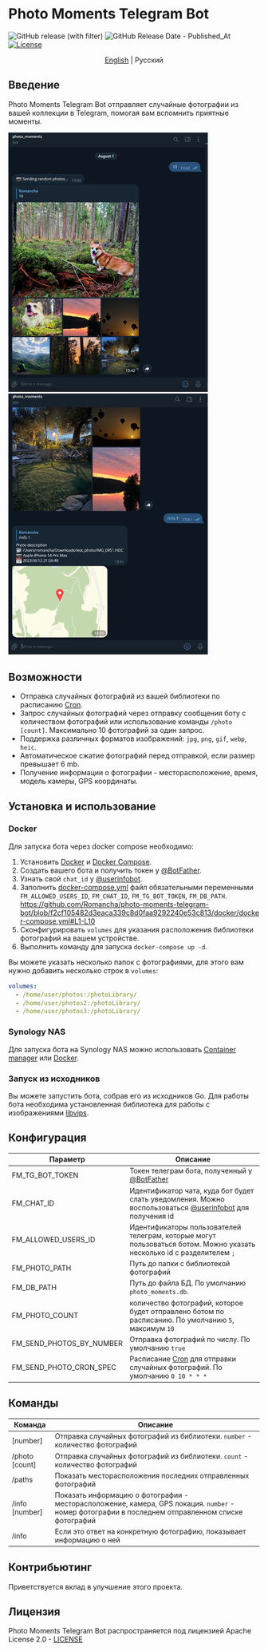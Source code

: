 # Photo Moments Telegram Bot

![GitHub release (with filter)](https://img.shields.io/github/v/release/Romancha/photo-moments-telegram-bot)
![GitHub Release Date - Published_At](https://img.shields.io/github/release-date/romancha/photo-moments-telegram-bot)
[![License](https://img.shields.io/badge/license-Apache%202.0-blue.svg)](https://github.com/Romancha/photo-moments-telegram-bot/blob/master/LICENSE)

<p align="center">
  <a href="https://github.com/Romancha/photo-moments-telegram-bot#photo-moments-telegram-bot">English</a> |
  <span>Русский</span>
</p>

## Введение

Photo Moments Telegram Bot отправляет случайные фотографии из вашей коллекции в Telegram, помогая вам вспомнить приятные
моменты.

<img src="../../images/example_photo.jpg" width="400px">
<img src="../../images/example_photo_info.jpg" width="400px">

## Возможности

- Отправка случайных фотографий из вашей библиотеки по расписанию [Cron](https://en.wikipedia.org/wiki/Cron).
- Запрос случайных фотографий через отправку сообщения боту с количеством фотографий или использование
  команды `/photo [count]`. Максимально 10 фотографий за один запрос.
- Поддержка различных форматов изображений: `jpg`, `png`, `gif`, `webp`, `heic`.
- Автоматическое сжатие фотографий перед отправкой, если размер превышает 6 mb.
- Получение информации о фотографии - месторасположение, время, модель камеры, GPS координаты.

## Установка и использование

### Docker

Для запуска бота через docker compose необходимо:

1. Установить [Docker](https://docs.docker.com/get-docker/)
   и [Docker Compose](https://docs.docker.com/compose/install/).
2. Создать вашего бота и получить токен у [@BotFather](https://t.me/BotFather).
3. Узнать свой `chat_id` у [@userinfobot](https://t.me/userinfobot).
4. Заполнить [docker-compose.yml](/docker/docker-compose.yml) файл обязательными
   переменными ``FM_ALLOWED_USERS_ID``, ``FM_CHAT_ID``, ``FM_TG_BOT_TOKEN``, ``FM_DB_PATH``.
   https://github.com/Romancha/photo-moments-telegram-bot/blob/f2cf105482d3eaca339c8d0faa9292240e53c813/docker/docker-compose.yml#L1-L10
5. Сконфигурировать ``volumes`` для указания расположения библиотеки фотографий на вашем устройстве.
6. Выполнить команду для запуска ``docker-compose up -d``.

Вы можете указать несколько папок с фотографиями, для этого вам нужно добавить несколько строк в ``volumes``:

```yaml
volumes:
  - /home/user/photos:/photoLibrary/
  - /home/user/photos2:/photoLibrary/
  - /home/user/photos3:/photoLibrary/
```

### Synology NAS

Для запуска бота на Synology NAS можно
использовать [Container manager](https://www.synology.com/en-us/dsm/packages/ContainerManager)
или [Docker](https://www.synology.com/en-global/dsm/packages/Docker).

### Запуск из исходников

Вы можете запустить бота, собрав его из исходников Go. Для работы бота необходима установленная библиотека для работы с
изображениями [libvips](https://www.libvips.org/).

## Конфигурация

| Параметр                 | Описание                                                                                                                              |
|--------------------------|---------------------------------------------------------------------------------------------------------------------------------------|
| FM_TG_BOT_TOKEN          | Токен телеграм бота, полученный у [@BotFather](https://t.me/BotFather)                                                                |
| FM_CHAT_ID               | Идентификатор чата, куда бот будет слать уведомления. Можно воспользоваться [@userinfobot](https://t.me/userinfobot) для получения id |
| FM_ALLOWED_USERS_ID      | Идентификаторы пользователей телеграм, которые могут пользоваться ботом. Можно указать несколько id с разделителем ``;``              |
| FM_PHOTO_PATH            | Путь до папки с библиотекой фотографий                                                                                                |
| FM_DB_PATH               | Путь до файла БД. По умолчанию ``photo_moments.db``.                                                                                  |
| FM_PHOTO_COUNT           | количество фотографий, которое будет отправлено ботом по расписанию. По умолчанию ``5``, максимум ``10``                              |
| FM_SEND_PHOTOS_BY_NUMBER | Отправка фотографий по числу. По умолчанию ``true``                                                                                   |                                                                             
| FM_SEND_PHOTO_CRON_SPEC  | Расписание [Cron](https://en.wikipedia.org/wiki/Cron) для отправки случайных фотографий. По умолчанию ``0 10 * * *``                  |

## Команды

| Команда        | Описание                                                                                                                                            |
|----------------|-----------------------------------------------------------------------------------------------------------------------------------------------------|
| [number]       | Отправка случайных фотографий из библиотеки. ``number`` - количество фотографий                                                                     |
| /photo [count] | Отправка случайных фотографий из библиотеки. ``count`` - количество фотографий                                                                      |
| /paths         | Показать месторасположения последних отправленных фотографий                                                                                        |
| /info [number] | Показать информацию о фотографии - месторасположение, камера, GPS локация. ``number`` - номер фотографии в последнем отправленном списке фотографий |
| /info          | Если это ответ на конкретную фотографию, показывает информацию о ней                                                                                |

## Контрибьютинг

Приветствуется вклад в улучшение этого проекта.

## Лицензия

Photo Moments Telegram Bot распространяется под лицензией Apache License 2.0 - [LICENSE](LICENSE)